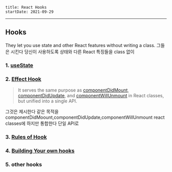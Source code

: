 ```
title: React Hooks
startDate: 2021-09-29
```
---

## Hooks

They let you use state and other React features without writing a class.
그들은 시킨다 당신이 사용하도록 상태와 다른 React 특징들을 class 없이

### 1. [useState](https://reactjs.org/docs/hooks-overview.html#state-hook)

### 2. [Effect Hook](https://reactjs.org/docs/hooks-overview.html#effect-hook)

> It serves the same purpose as [componentDidMount](https://reactjs.org/docs/react-component.html#componentdidmount), [componentDidUpdate](https://reactjs.org/docs/react-component.html#componentdidupdate), and [componentWillUnmount](https://reactjs.org/docs/react-component.html#componentdidupdate) in React classes, but unified into a single API.

그것은 제시한다 같은 목적을 componentDidMoount,componentDidUpdate,componentWillUnmount
react classes에 하지만 통합한다 단일 API로

### 3. [Rules of Hook](https://reactjs.org/docs/hooks-overview.html#rules-of-hooks)

### 4. [Building Your own hooks](https://reactjs.org/docs/hooks-overview.html#building-your-own-hooks)

### 5. other hooks